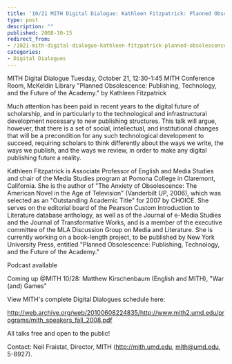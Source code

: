 ```yaml
---
title: '10/21 MITH Digital Dialogue: Kathleen Fitzpatrick: Planned Obsolescence: Publishing, Technology, and the Future of the Academy.'
type: post
description: ""
published: 2008-10-15
redirect_from: 
- /1021-mith-digital-dialogue-kathleen-fitzpatrick-planned-obsolescence-publishing-technology-future-academy/
categories:
- Digital Dialogues
---
```

MITH Digital Dialogue Tuesday, October 21, 12:30-1:45 MITH Conference Room, McKeldin Library "Planned Obsolescence: Publishing, Technology, and the Future of the Academy." by Kathleen Fitzpatrick

Much attention has been paid in recent years to the digital future of scholarship, and in particularly to the technological and infrastructural development necessary to new publishing structures. This talk will argue, however, that there is a set of social, intellectual, and institutional changes that will be a precondition for any such technological development to succeed, requiring scholars to think differently about the ways we write, the ways we publish, and the ways we review, in order to make any digital publishing future a reality.

Kathleen Fitzpatrick is Associate Professor of English and Media Studies and chair of the Media Studies program at Pomona College in Claremont, California. She is the author of "The Anxiety of Obsolescence: The American Novel in the Age of Television" (Vanderbilt UP, 2006), which was selected as an "Outstanding Academic Title" for 2007 by CHOICE. She serves on the editorial board of the Pearson Custom Introduction to Literature database anthology, as well as of the Journal of e-Media Studies and the Journal of Transformative Works, and is a member of the executive committee of the MLA Discussion Group on Media and Literature. She is currently working on a book-length project, to be published by New York University Press, entitled "Planned Obsolescence: Publishing, Technology, and the Future of the Academy."

Podcast available

Coming up @MITH 10/28: Matthew Kirschenbaum (English and MITH), "War (and) Games"

View MITH's complete Digital Dialogues schedule here:

http://web.archive.org/web/20100608224835/http://www.mith2.umd.edu/programs/mith_speakers_fall_2008.pdf

All talks free and open to the public!

Contact: Neil Fraistat, Director, MITH (http://mith.umd.edu, mith@umd.edu, 5-8927).
